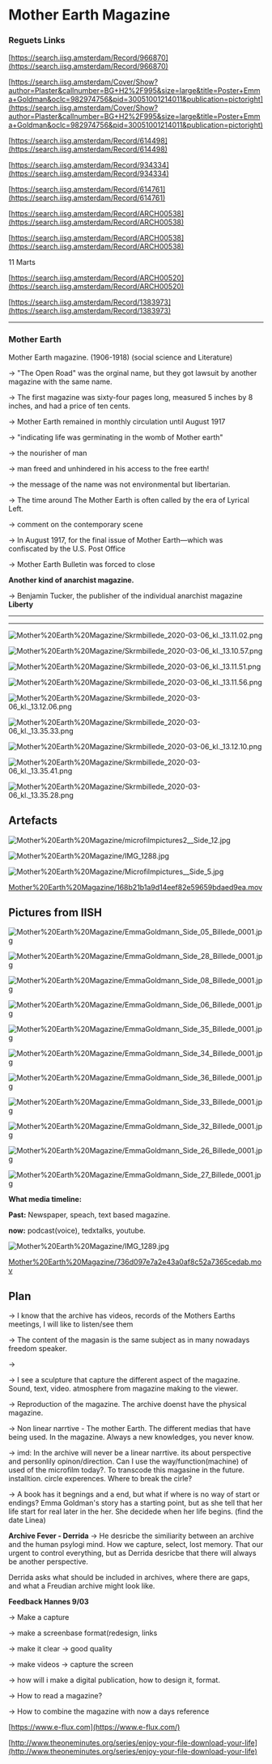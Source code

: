 # Mother Earth Magazine

### **Reguets Links**

[https://search.iisg.amsterdam/Record/966870](https://search.iisg.amsterdam/Record/966870)

[https://search.iisg.amsterdam/Cover/Show?author=Plaster&callnumber=BG+H2%2F995&size=large&title=Poster+Emma+Goldman&oclc=982974756&pid=30051001214011&publication=pictoright](https://search.iisg.amsterdam/Cover/Show?author=Plaster&callnumber=BG+H2%2F995&size=large&title=Poster+Emma+Goldman&oclc=982974756&pid=30051001214011&publication=pictoright)

[https://search.iisg.amsterdam/Record/614498](https://search.iisg.amsterdam/Record/614498)

[https://search.iisg.amsterdam/Record/934334](https://search.iisg.amsterdam/Record/934334)

[https://search.iisg.amsterdam/Record/614761](https://search.iisg.amsterdam/Record/614761)

[https://search.iisg.amsterdam/Record/ARCH00538](https://search.iisg.amsterdam/Record/ARCH00538)

[https://search.iisg.amsterdam/Record/ARCH00538](https://search.iisg.amsterdam/Record/ARCH00538)

11 Marts

[https://search.iisg.amsterdam/Record/ARCH00520](https://search.iisg.amsterdam/Record/ARCH00520)

[https://search.iisg.amsterdam/Record/1383973](https://search.iisg.amsterdam/Record/1383973)

---

### Mother Earth

Mother Earth magazine. (1906-1918) (social science and Literature)

→ "The Open Road" was the orginal name, but they got lawsuit by another magazine with the same name. 

→ The first magazine was sixty-four pages long, measured 5 inches by 8 inches, and had a price of ten cents.

→ Mother Earth remained in monthly circulation until August 1917

→ "indicating life was germinating in the womb of Mother earth"

→ the nourisher of man

→ man freed and unhindered in his access to the free earth!

→ the message of the name was not environmental but libertarian.

→ The time around The Mother Earth is often called by the era of Lyrical Left.

→ comment on the contemporary scene

→ In August 1917, for the final issue of Mother Earth—which was confiscated
by the U.S. Post Office

→ Mother Earth Bulletin was forced to close

**Another kind of anarchist magazine.** 

→ Benjamin Tucker, the publisher of the individual anarchist magazine **Liberty**

---

---

![Mother%20Earth%20Magazine/Skrmbillede_2020-03-06_kl._13.11.02.png](Mother%20Earth%20Magazine/Skrmbillede_2020-03-06_kl._13.11.02.png)

![Mother%20Earth%20Magazine/Skrmbillede_2020-03-06_kl._13.10.57.png](Mother%20Earth%20Magazine/Skrmbillede_2020-03-06_kl._13.10.57.png)

![Mother%20Earth%20Magazine/Skrmbillede_2020-03-06_kl._13.11.51.png](Mother%20Earth%20Magazine/Skrmbillede_2020-03-06_kl._13.11.51.png)

![Mother%20Earth%20Magazine/Skrmbillede_2020-03-06_kl._13.11.56.png](Mother%20Earth%20Magazine/Skrmbillede_2020-03-06_kl._13.11.56.png)

![Mother%20Earth%20Magazine/Skrmbillede_2020-03-06_kl._13.12.06.png](Mother%20Earth%20Magazine/Skrmbillede_2020-03-06_kl._13.12.06.png)

![Mother%20Earth%20Magazine/Skrmbillede_2020-03-06_kl._13.35.33.png](Mother%20Earth%20Magazine/Skrmbillede_2020-03-06_kl._13.35.33.png)

![Mother%20Earth%20Magazine/Skrmbillede_2020-03-06_kl._13.12.10.png](Mother%20Earth%20Magazine/Skrmbillede_2020-03-06_kl._13.12.10.png)

![Mother%20Earth%20Magazine/Skrmbillede_2020-03-06_kl._13.35.41.png](Mother%20Earth%20Magazine/Skrmbillede_2020-03-06_kl._13.35.41.png)

![Mother%20Earth%20Magazine/Skrmbillede_2020-03-06_kl._13.35.28.png](Mother%20Earth%20Magazine/Skrmbillede_2020-03-06_kl._13.35.28.png)

## Artefacts

![Mother%20Earth%20Magazine/microfilmpictures2__Side_12.jpg](Mother%20Earth%20Magazine/microfilmpictures2__Side_12.jpg)

![Mother%20Earth%20Magazine/IMG_1288.jpg](Mother%20Earth%20Magazine/IMG_1288.jpg)

![Mother%20Earth%20Magazine/Microfilmpictures__Side_5.jpg](Mother%20Earth%20Magazine/Microfilmpictures__Side_5.jpg)

[Mother%20Earth%20Magazine/168b21b1a9d14eef82e59659bdaed9ea.mov](Mother%20Earth%20Magazine/168b21b1a9d14eef82e59659bdaed9ea.mov)

## Pictures from IISH

![Mother%20Earth%20Magazine/EmmaGoldmann_Side_05_Billede_0001.jpg](Mother%20Earth%20Magazine/EmmaGoldmann_Side_05_Billede_0001.jpg)

![Mother%20Earth%20Magazine/EmmaGoldmann_Side_28_Billede_0001.jpg](Mother%20Earth%20Magazine/EmmaGoldmann_Side_28_Billede_0001.jpg)

![Mother%20Earth%20Magazine/EmmaGoldmann_Side_08_Billede_0001.jpg](Mother%20Earth%20Magazine/EmmaGoldmann_Side_08_Billede_0001.jpg)

![Mother%20Earth%20Magazine/EmmaGoldmann_Side_06_Billede_0001.jpg](Mother%20Earth%20Magazine/EmmaGoldmann_Side_06_Billede_0001.jpg)

![Mother%20Earth%20Magazine/EmmaGoldmann_Side_35_Billede_0001.jpg](Mother%20Earth%20Magazine/EmmaGoldmann_Side_35_Billede_0001.jpg)

![Mother%20Earth%20Magazine/EmmaGoldmann_Side_34_Billede_0001.jpg](Mother%20Earth%20Magazine/EmmaGoldmann_Side_34_Billede_0001.jpg)

![Mother%20Earth%20Magazine/EmmaGoldmann_Side_36_Billede_0001.jpg](Mother%20Earth%20Magazine/EmmaGoldmann_Side_36_Billede_0001.jpg)

![Mother%20Earth%20Magazine/EmmaGoldmann_Side_33_Billede_0001.jpg](Mother%20Earth%20Magazine/EmmaGoldmann_Side_33_Billede_0001.jpg)

![Mother%20Earth%20Magazine/EmmaGoldmann_Side_32_Billede_0001.jpg](Mother%20Earth%20Magazine/EmmaGoldmann_Side_32_Billede_0001.jpg)

![Mother%20Earth%20Magazine/EmmaGoldmann_Side_26_Billede_0001.jpg](Mother%20Earth%20Magazine/EmmaGoldmann_Side_26_Billede_0001.jpg)

![Mother%20Earth%20Magazine/EmmaGoldmann_Side_27_Billede_0001.jpg](Mother%20Earth%20Magazine/EmmaGoldmann_Side_27_Billede_0001.jpg)

**What media timeline:** 

**Past:** Newspaper, speach, text based magazine. 

**now:** podcast(voice), tedxtalks, youtube.

![Mother%20Earth%20Magazine/IMG_1289.jpg](Mother%20Earth%20Magazine/IMG_1289.jpg)

[Mother%20Earth%20Magazine/736d097e7a2e43a0af8c52a7365cedab.mov](Mother%20Earth%20Magazine/736d097e7a2e43a0af8c52a7365cedab.mov)

## Plan

→ I know that the archive has videos, records of the Mothers Earths meetings, I will like to listen/see them

→ The content of the magasin is the same subject as in many nowadays freedom speaker. 

→ 

→ I see a sculpture that capture the different aspect of the magazine. Sound, text, video. atmosphere from magazine making to the viewer. 

→ Reproduction of the magazine. The archive doenst have the physical magazine. 

→ Non linear narrtive - The mother Earth. The different medias that have being used. In the magazine. Always a new knowledges, you never know. 

→ imd: In the archive will never be a linear narrtive. its about perspective and personlily  opinon/direction. Can I use the way/function(machine) of used of the microfilm today?. To transcode this magasine in the future. installtion. circle experences. Where to break the cirle?

→ A book has it begnings and a end, but what if where is no way of start or endings? Emma Goldman's story has a starting point, but as she tell that her life start for real later in the her. She decidede when her life begins. (find the date Linea) 

**Archive Fever - Derrida** → He desricbe the similiarity between an archive and the human psylogi mind. How we capture, select, lost memory. That our urgent to control everything, but as Derrida desricbe that there will always be another perspective. 

Derrida asks what should be included in archives, where there are gaps, and what a Freudian archive might look like.

**Feedback Hannes 9/03**

→ Make a capture

→ make a screenbase format(redesign, links

→ make it clear → good quality 

→ make videos → capture the screen

→ how will i make a digital publication, how to design it, format. 

→ How to read a magazine?

→ How to combine the magazine with now a days reference 

[https://www.e-flux.com](https://www.e-flux.com/)

 [http://www.theoneminutes.org/series/enjoy-your-file-download-your-life](http://www.theoneminutes.org/series/enjoy-your-file-download-your-life)